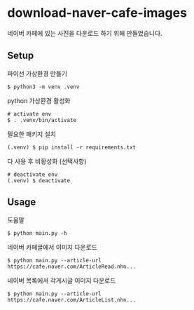 # download-naver-cafe-images

네이버 카페에 있는 사진을 다운로드 하기 위해 만들었습니다.

## Setup

파이선 가상환경 만들기

```
$ python3 -m venv .venv
```

python 가상환경 활성화

```commandline
# activate env
$ . .venv/bin/activate
```

필요한 패키지 설치

```commandline
(.venv) $ pip install -r requirements.txt
```

다 사용 후 비황성화 (선택사항)

```commandline
# deactivate env
(.venv) $ deactivate
```

## Usage

도움말

```commandline
$ python main.py -h
```

네이버 카페글에서 이미지 다운로드

```commandline
$ python main.py --article-url https://cafe.naver.com/ArticleRead.nhn...
```

네이버 목록에서 각게시글 이미지 다운로드

```commandline
$ python main.py --article-url https://cafe.naver.com/ArticleList.nhn...
```

